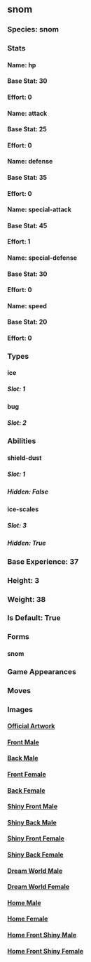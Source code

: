 ## snom
### Species: snom
### Stats
#### Name: hp
#### Base Stat: 30
#### Effort: 0
#### Name: attack
#### Base Stat: 25
#### Effort: 0
#### Name: defense
#### Base Stat: 35
#### Effort: 0
#### Name: special-attack
#### Base Stat: 45
#### Effort: 1
#### Name: special-defense
#### Base Stat: 30
#### Effort: 0
#### Name: speed
#### Base Stat: 20
#### Effort: 0
### Types
#### ice
##### Slot: 1
#### bug
##### Slot: 2
### Abilities
#### shield-dust
##### Slot: 1
##### Hidden: False
#### ice-scales
##### Slot: 3
##### Hidden: True
### Base Experience: 37
### Height: 3
### Weight: 38
### Is Default: True
### Forms
#### snom
### Game Appearances
### Moves
### Images
#### [Official Artwork](https://raw.githubusercontent.com/PokeAPI/sprites/master/sprites/pokemon/other/official-artwork/872.png)
#### [Front Male](https://raw.githubusercontent.com/PokeAPI/sprites/master/sprites/pokemon/872.png)
#### [Back Male](https://raw.githubusercontent.com/PokeAPI/sprites/master/sprites/pokemon/back/872.png)
#### [Front Female](None)
#### [Back Female](None)
#### [Shiny Front Male](https://raw.githubusercontent.com/PokeAPI/sprites/master/sprites/pokemon/shiny/872.png)
#### [Shiny Back Male](https://raw.githubusercontent.com/PokeAPI/sprites/master/sprites/pokemon/back/872.png)
#### [Shiny Front Female](None)
#### [Shiny Back Female](None)
#### [Dream World Male](None)
#### [Dream World Female](None)
#### [Home Male](https://raw.githubusercontent.com/PokeAPI/sprites/master/sprites/pokemon/other/home/872.png)
#### [Home Female](None)
#### [Home Front Shiny Male](https://raw.githubusercontent.com/PokeAPI/sprites/master/sprites/pokemon/other/home/shiny/872.png)
#### [Home Front Shiny Female](None)